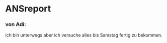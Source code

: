 # ANSreport

### von Adi:
ich bin unterwegs aber ich versuche alles bis Samstag fertig zu bekommen.
